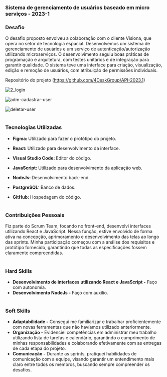 ### Sistema de gerenciamento de usuários baseado em micro serviços - 2023-1

### Desafio

O desafio proposto envolveu a colaboração com o cliente Visiona, que opera no setor de tecnologia espacial. Desenvolvemos um sistema de gerenciamento de usuários e um serviço de autenticação/autorização utilizando microserviços. O desenvolvimento seguiu boas práticas de programação e arquitetura, com testes unitários e de integração para garantir qualidade. O sistema teve uma interface para criação, visualização, edição e remoção de usuários, com atribuição de permissões individuais.

Repositório do projeto (https://github.com/4DeskGroup/API-2023.1)

![2_login](https://github.com/Diane-Moreno/Portfolio-Diane/assets/102235722/7e9327ca-93a9-44bf-912a-874f9e1eadb9)

![adm-cadastrar-user](https://github.com/Diane-Moreno/Portfolio-Diane/assets/102235722/4608b2ee-e5f9-46fe-a9ea-9b81a33d119d)

![deletar-user](https://github.com/Diane-Moreno/Portfolio-Diane/assets/102235722/d793b986-c899-4e8c-b9dc-f65ece5c991d)

<h1></h1>

### Tecnologias Utilizadas
<div>
    <ul>
      <li>
        <b> Figma: </b> Utilizado para fazer o protótipo do projeto.
      </li>
    </ul>
  </span>
</div>
<div>
    <ul>
      <li>
        <b> React: </b> Utilizado para desenvolvimento da interface.
      </li>
    </ul>
  </span>
</div>
<div>
    <ul>
      <li>
        <b> Visual Studio Code: </b> Editor do código.
      </li>
    </ul>
  </span>
</div>
<div>
    <ul>
      <li>
        <b> JavaScript: </b> Utilizado para desenvolvimento da aplicação web.
      </li>
    </ul>
  </span>
</div>
<div>
    <ul>
      <li>
        <b> NodeJs: </b> Desenvolvimento back-end.
      </li>
    </ul>
  </span>
</div>
<div>
    <ul>
      <li>
        <b> PostgreSQL: </b> Banco de dados.
      </li>
    </ul>
  </span>
</div>
<div>
    <ul>
      <li>
        <b> GitHub: </b> Hospedagem do código. 
      </li>
    </ul>
  </span>
</div>

<h1></h1>

### Contribuições Pessoais
Fiz parte do Scrum Team, focando no front-end, desenvolvi interfaces utilizando React e JavaScript. Nessa função, estive envolvido de forma ativa na concepção, aprimoramento e desenvolvimento das telas ao longo das sprints. Minha participação começou com a análise dos requisitos e protótipo fornecido, garantindo que todas as especificações fossem claramente compreendidas.
<h1></h1>

### Hard Skills
<ul>
  <li><b> Desenvolvimento de interfaces utilizando React e JavaScript -</b> Faço com autonomia.</li>
    <li><b> Desenvolvimento NodeJs -</b> Faço com auxílio.</li>
</ul>

<h1></h1>

### Soft Skills
<ul>
  <li><b>Adaptabilidade -</b> Consegui me familiarizar e trabalhar proficientemente com novas ferramentas que não havíamos utilizado anteriormente. </li>
  <li><b>Organização -</b> Evidenciei competências em administrar meu trabalho utilizando lista de tarefas e calendário, garantindo o cumprimento de minhas responsabilidades e colaborando efetivamente com as entregas de cada etapa do projeto. </li>
   <li><b>Comunicação -</b> Durante as sprints, pratiquei habilidades de comunicação com a equipe, visando garantir um entendimento mais claro entre todos os membros, buscando sempre compreender os desafios. </li>
</ul>
